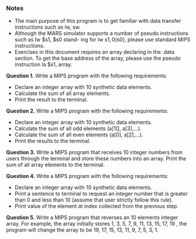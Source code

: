 ### Notes
- The main purpose of this program is to get familiar with data transfer instructions such as lw, sw.
- Although the MARS simulator supports a number of pseudo instructions such as lw $s1, $s0 stand- ing for lw $s1, 0($s0), please use standard MIPS instructions.
- Exercises in this document requires an array declaring in the .data section. To get the base address of the array, please use the pseudo instruction la $s1, array.

**Question 1.** Write a MIPS program with the following requirements:
- Declare an integer array with 10 synthetic data elements.
- Calculate the sum of all array elements.
- Print the result to the terminal.

**Question 2.** Write a MIPS program with the following requirements:
- Declare an integer array with 10 synthetic data elements.
- Calculate the sum of all odd elements (a[1]], a[3],...).
- Calculate the sum of all even elements (a[0], a[2],...).
- Print the results to the terminal.

**Question 3.** Write a MIPS program that receives 10 integer numbers from users through the terminal and store these numbers into an array. Print the sum of all array elements to the terminal.

**Question 4.** Write a MIPS program with the following requirements:
- Declare an integer array with 10 synthetic data elements.
- Print a sentence to terminal to request an integer number that is greater than 0 and less than 10 (assume that user strictly follow this rule).
- Print value of the element at index collected from the previous step.

**Question 5.** Write a MIPS program that reverses an 10 elements integer array. For example, the array initially stores 1, 3, 5, 7, 9, 11, 13, 15, 17, 19 , the program will change the array to be 19, 17, 15, 13, 11, 9, 7, 5, 3, 1.

